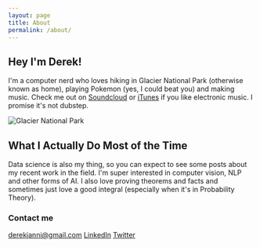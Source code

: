```yaml
---
layout: page
title: About
permalink: /about/
---
```


## Hey I'm Derek! 

I'm a computer nerd who loves hiking in Glacier National Park (otherwise known as home), playing Pokemon (yes, I could beat you) and making music. Check me out on [Soundcloud](https://soundcloud.com/illegitimate-children) or [iTunes](https://itunes.apple.com/us/album/technicolor-horizon-ep/id694015064) if you like electronic music. I promise it's not dubstep.

![Glacier National Park](https://c1.staticflickr.com/9/8313/7943738536_fb5a29ca2a_b.jpg)

## What I Actually Do Most of the Time

Data science is also my thing, so you can expect to see some posts about my recent work in the field. I'm super interested in computer vision, NLP and other forms of AI. I also love proving theorems and facts and sometimes just love a good integral (especially when it's in Probability Theory). 

### Contact me

[derekjanni@gmail.com](mailto:derekjanni@gmail.com)
[LinkedIn](https://www.linkedin.com/pub/derek-janni/90/582/492)
[Twitter](https://twitter.com/derekjanni)
